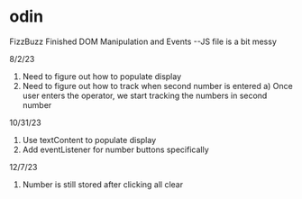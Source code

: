 # odin
FizzBuzz
Finished DOM Manipulation and Events
--JS file is a bit messy

8/2/23
1) Need to figure out how to populate display
2) Need to figure out how to track when second number is entered
    a) Once user enters the operator, we start tracking the numbers in second number

10/31/23
1) Use textContent to populate display
2) Add eventListener for number buttons specifically

12/7/23
1) Number is still stored after clicking all clear